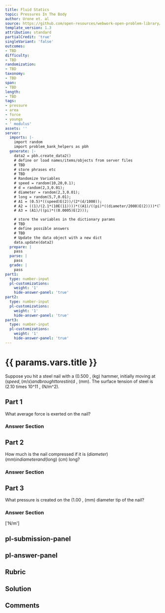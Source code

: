 ```yaml
---
title: Fluid Statics
topic: Pressures In The Body
author: Urone et. al
source: https://github.com/open-resources/webwork-open-problem-library/tree/master/Contrib/BrockPhysics/College_Physics_Urone/11.Fluid_Statics/NU_U17-11-09-014.pg
template_version: 1.3
attribution: standard
partialCredit: 'true'
singleVariant: 'false'
outcomes:
- TBD
difficulty:
- TBD
randomization:
- TBD
taxonomy:
- TBD
span:
- TBD
length:
- TBD
tags:
- pressure
- area
- force
- youngs
- ' modulus'
assets: ''
server:
  imports: |-
    import random
    import problem_bank_helpers as pbh
  generate: |-
    data2 = pbh.create_data2()
    # define or load names/items/objects from server files
    # TBD
    # store phrases etc
    # TBD
    # Randomize Variables
    # speed = random(10,20,0.1);
    # d = random(2,3,0.01);
    # diameter = random(2,3,0.01);
    # long = random(5,7,0.01);
    # A1 = (0.5)*((speed)E(2))/(2*(d/1000));
    # A2 = ((1)/(2.1*(10E(11))))*((A1)/((pi)*((diameter/2000)E(2))))*(long/100);
    # A3 = (A1)/((pi)*((0.0005)E(2)));

    # store the variables in the dictionary params
    # TBD
    # define possible answers
    # TBD
    # Update the data object with a new dict
    data.update(data2)
  prepare: |
    pass
  parse: |
    pass
  grade: |
    pass
part1:
  type: number-input
  pl-customizations:
    weight: '1'
    hide-answer-panel: 'true'
part2:
  type: number-input
  pl-customizations:
    weight: '1'
    hide-answer-panel: 'true'
part3:
  type: number-input
  pl-customizations:
    weight: '1'
    hide-answer-panel: 'true'
---
```


# {{ params.vars.title }} 


Suppose you hit a steel nail with a (0.500 , (kg) hammer, initially moving at ($speed , (m/s)  and brought to rest in ($d , (mm). The surface tension of steel is (2.10 times 10^11 , (N/m^2).

## Part 1 
What average force is exerted on the nail? 


 ### Answer Section

## Part 2 
How much is the nail compressed if it is ($diameter) (mm) in diameter and ($long) (cm) long? 


 ### Answer Section

## Part 3 
What pressure is created on the (1.00 , (mm) diameter tip of the nail? 


 ### Answer Section
['N/m']

## pl-submission-panel 


## pl-answer-panel 


## Rubric 


## Solution 


## Comments 


